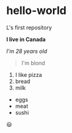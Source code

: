 # hello-world
L's first repository

**I live in Canada**

*I'm 28 years old*

>I'm blond

1. I like pizza
2. bread
3. milk
- eggs
- meat
- sushi

😃
